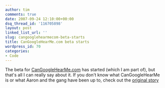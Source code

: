 ```yaml
---
author: tim
comments: true
date: 2007-09-24 12:10:00+00:00
dsq_thread_id: '116705898'
layout: post
linked_list_url: ''
slug: cangooglehearmecom-beta-starts
title: CanGoogleHearMe.com beta starts
wordpress_id: 70
categories:
- Code
---
```


The beta for [CanGoogleHearMe.com](http://cangooglehearme.com/) has started
(which I am part of), but that's all I can really say about it. If you don't
know what CanGoogleHearMe is or what Aaron and the gang have been up to, check
out the [original story](http://cangooglehearme.com/chapter1.php)

